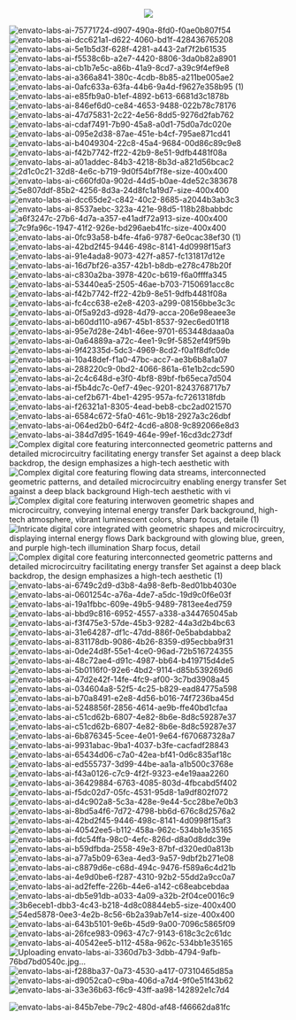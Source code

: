 <p align="center" dir="auto">
  <a href="https://ogtal.com"><img src="https://github.com/user-attachments/assets/b05ebc56-fa8c-42a9-88f9-d459979dd618" secured-asset-link="" style="max-width: 100%;"></a>
 </p>

![envato-labs-ai-75771724-d907-490a-8fd0-f0ae0b807f54](https://github.com/user-attachments/assets/020785f6-f3be-4863-8c78-331590d4c27e)
![envato-labs-ai-dcc621a1-d622-4060-bd1f-428436765208](https://github.com/user-attachments/assets/32d712aa-ccb4-4810-a558-79aa94335fc6)
![envato-labs-ai-5e1b5d3f-628f-4281-a443-2af7f2b61535](https://github.com/user-attachments/assets/b32a2ba1-fa25-4c16-9a25-55a0334f972a)
![envato-labs-ai-f5538c6b-a2e7-4420-8806-3da0b82a8901](https://github.com/user-attachments/assets/34b92426-d37c-40d7-bfa6-a37b499f51dd)
![envato-labs-ai-cb1b7e5c-a86b-41a9-8cd7-a39c9f4ef9e8](https://github.com/user-attachments/assets/49f34092-16ca-4bb2-8ebd-bbe317b262c4)
![envato-labs-ai-a366a841-380c-4cdb-8b85-a211be005ae2](https://github.com/user-attachments/assets/a5319021-12bb-44eb-b4ba-8bb3f5b80467)
![envato-labs-ai-0afc633a-63fa-44b6-9a4d-f9627e358b95 (1)](https://github.com/user-attachments/assets/f2ed5554-586d-40d1-bec5-f931e793c286)
![envato-labs-ai-e85fb9a0-b1ef-4892-b613-6681d3c1878b](https://github.com/user-attachments/assets/60c23a9c-3c33-44e2-a873-b1e52338fe44)
![envato-labs-ai-846ef6d0-ce84-4653-9488-022b78c78176](https://github.com/user-attachments/assets/a435ce04-3763-42bd-80c8-ec0d66f0ab93)
![envato-labs-ai-47d75831-2c22-4e56-8dd5-9276d2fab762](https://github.com/user-attachments/assets/bb011601-f687-4ee9-abb4-bb5dc41ac3db)
![envato-labs-ai-cdaf7491-7b90-45a8-a0d1-75d0a7dc020e](https://github.com/user-attachments/assets/5fd488b1-408e-4b52-968b-7fde6db03bc0)
![envato-labs-ai-095e2d38-87ae-451e-b4cf-795ae871cd41](https://github.com/user-attachments/assets/5db1ff53-7708-4630-82e1-1a74479c539d)
![envato-labs-ai-b4049304-22c8-45a4-9684-00d86c89c9e8](https://github.com/user-attachments/assets/f7c960bf-c073-4f1e-ab4c-bfe89b6c5305)
![envato-labs-ai-f42b7742-ff22-42b9-8e51-9dfb4481f08a](https://github.com/user-attachments/assets/c8bc2b37-78b6-453d-b2ce-eb2a61394072)
![envato-labs-ai-a01addec-84b3-4218-8b3d-a821d56bcac2](https://github.com/user-attachments/assets/950ee388-68ac-4d0c-afb9-a3f3dbec668a)
![2d1c0c21-32d8-4e6c-b719-9d0f54bf7f8e-size-400x400](https://github.com/user-attachments/assets/dbad722e-159f-47a9-843a-bb3787e22223)
![envato-labs-ai-c660fd0a-902d-44d5-b0ae-4de52c383678](https://github.com/user-attachments/assets/9a4ed6f5-4a74-4197-9a67-d40674c41b8c)
![5e807ddf-85b2-4256-8d3a-24d8fc1a19d7-size-400x400](https://github.com/user-attachments/assets/40046147-6c0a-49a8-a8f3-4a69bbf8fd35)
![envato-labs-ai-dcc65de2-c842-40c2-8685-a2044b3ab3c3](https://github.com/user-attachments/assets/84f166c8-99bb-4692-b908-a29e6e314966)
![envato-labs-ai-8537aebc-323a-421e-98d5-118b28babbdc](https://github.com/user-attachments/assets/494cd9f8-6727-414e-972a-8b751fe12bcc)
![a6f3247c-27b6-4d7a-a357-e41adf72a913-size-400x400](https://github.com/user-attachments/assets/b52c207f-9950-4894-b20b-6c0126f973c4)
![7c9fa96c-1947-41f2-926e-bd296aeb41fc-size-400x400](https://github.com/user-attachments/assets/faabb79f-cc0c-41a1-99da-6a845bb90486)
![envato-labs-ai-0fc93a58-b4fe-4fa6-9787-6e0cac38ef30 (1)](https://github.com/user-attachments/assets/481a993d-0cfc-4824-9351-79f7cae9a459)
![envato-labs-ai-42bd2f45-9446-498c-8141-4d0998f15af3](https://github.com/user-attachments/assets/bd9d8db4-3d62-4aa4-8398-9bf1344b0f9a)
![envato-labs-ai-91e4ada8-9073-427f-a857-fc131817d12e](https://github.com/user-attachments/assets/514f01f0-d354-44d3-b49d-6dafa016473a)
![envato-labs-ai-16d7bf26-a357-42b1-b8db-e278c478b20f](https://github.com/user-attachments/assets/a0df0b10-5709-41ca-a5d0-a27a1da1cd75)
![envato-labs-ai-c830a2ba-3978-420c-b619-f6a0ffffa345](https://github.com/user-attachments/assets/0c4fe252-321e-470e-8a58-159b0488fc3c)
![envato-labs-ai-53440ea5-2505-46ae-b703-7150691acc8c](https://github.com/user-attachments/assets/e0e73010-b7ed-4ecf-8201-5dbb5f03ae94)
![envato-labs-ai-f42b7742-ff22-42b9-8e51-9dfb4481f08a](https://github.com/user-attachments/assets/247e4139-f02c-4146-a8dd-70a757dabf0b)
![envato-labs-ai-fc4cc638-e2e8-4203-a299-08156bbe3c3c](https://github.com/user-attachments/assets/167520ab-23ee-4341-ade5-c5e5a6a5274e)
![envato-labs-ai-0f5a92d3-d928-4d79-acca-206e98eaee3e](https://github.com/user-attachments/assets/70d54129-2e5f-4c1a-ad21-bd337abd6bf4)
![envato-labs-ai-b60dd110-a967-45b1-8537-92ec6ed01f18](https://github.com/user-attachments/assets/1f13aa8d-d68c-407f-a240-4cadbd21cd75)
![envato-labs-ai-95e7d28e-24b1-46ee-9701-653448daaa0a](https://github.com/user-attachments/assets/ff28d193-606b-4264-927f-49f4d1c5c0d3)
![envato-labs-ai-0a64889a-a72c-4ee1-9c9f-5852ef49f59b](https://github.com/user-attachments/assets/e9af880e-2f8d-46a8-95e6-8da32213b2c2)
![envato-labs-ai-9f42335d-5dc3-4969-8cd2-f0a1f8dfc0de](https://github.com/user-attachments/assets/61c120d1-b68b-4097-b92d-6835f7eec028)
![envato-labs-ai-10a48def-f1a0-47bc-acc7-ae3b6b8a1a07](https://github.com/user-attachments/assets/521b21d7-7ab8-4dc4-85a7-5118f61749cf)
![envato-labs-ai-288220c9-0bd2-4066-861a-61e1b2cdc590](https://github.com/user-attachments/assets/2dd413c1-1ed5-48bb-86da-05d7da299ad2)
![envato-labs-ai-2c4c648d-e3f0-4bf8-89bf-fb65eca7d504](https://github.com/user-attachments/assets/58c6101b-47df-43c4-84d8-b1f5449e8d90)
![envato-labs-ai-f5b4dc7c-0ef7-49ec-9201-8243768717b7](https://github.com/user-attachments/assets/fe17b915-4f8b-4f46-ad6d-1750580d2b94)
![envato-labs-ai-cef2b671-4be1-4295-957a-fc7261318fdb](https://github.com/user-attachments/assets/e6b1b3ec-cd4e-4214-aa6d-c4ce1af75cd6)
![envato-labs-ai-f26321a1-8305-4ead-beb8-cbc2ad021570](https://github.com/user-attachments/assets/b82791f9-fcfd-4c0b-bf8c-c9acbc95aa0d)
![envato-labs-ai-6584c672-5fa0-461c-9b18-2927a3c26dbf](https://github.com/user-attachments/assets/793e8868-5322-48d9-98c8-b2a65295c3b7)
![envato-labs-ai-064ed2b0-64f2-4cd6-a808-9c892066e8d3](https://github.com/user-attachments/assets/19125b8b-cc8f-4ef0-a7bd-57383f84be82)
![envato-labs-ai-384d7d95-1649-464e-99ef-16cd3dc273df](https://github.com/user-attachments/assets/16b93a79-077b-4da4-be34-0d184ce0bdf2)
![Complex digital core featuring interconnected geometric patterns and detailed microcircuitry facilitating energy transfer  Set against a deep black backdrop, the design emphasizes a high-tech aesthetic with](https://github.com/user-attachments/assets/0fff7b06-4478-4e08-9f39-1c59a991bcc2)
![Complex digital core featuring flowing data streams, interconnected geometric patterns, and detailed microcircuitry enabling energy transfer  Set against a deep black background  High-tech aesthetic with vi](https://github.com/user-attachments/assets/693fd324-65c4-4f7e-8425-385b427a2583)
![Complex digital core featuring interwoven geometric shapes and microcircuitry, conveying internal energy transfer  Dark background, high-tech atmosphere, vibrant luminescent colors, sharp focus, detaile (1)](https://github.com/user-attachments/assets/87c1b4ac-19ab-4ca8-92fa-213a959739dd)
![Intricate digital core integrated with geometric shapes and microcircuitry, displaying internal energy flows  Dark background with glowing blue, green, and purple high-tech illumination  Sharp focus, detail](https://github.com/user-attachments/assets/c3b37e71-e792-4668-ae0c-ad41d1704027)
![Complex digital core featuring interconnected geometric patterns and detailed microcircuitry facilitating energy transfer  Set against a deep black backdrop, the design emphasizes a high-tech aesthetic  (1)](https://github.com/user-attachments/assets/4fbfbfc3-b941-465b-be56-169b4c58c550)
![envato-labs-ai-6749c2d9-d3b8-4a98-8efb-8ed01bb4030e](https://github.com/user-attachments/assets/44895e36-c6eb-4e67-af4d-a3b905336c5a)
![envato-labs-ai-0601254c-a76a-4de7-a5dc-19d9c0f6e03f](https://github.com/user-attachments/assets/bd4b8ead-2920-436e-98cf-f732845dc26f)
![envato-labs-ai-19a1fbbc-609e-49b5-9489-7813ee4ed759](https://github.com/user-attachments/assets/eec0582e-81cd-42b4-9ec6-b1f0d0def0aa)
![envato-labs-ai-bbd9c816-6952-4557-a338-a344765045ab](https://github.com/user-attachments/assets/19ff8c58-049c-45fa-ba7d-354917d41955)
![envato-labs-ai-f3f475e3-57de-45b3-9282-44a3d2b4bc63](https://github.com/user-attachments/assets/65d9d532-4f25-4d09-8bea-a99be90fa0bb)
![envato-labs-ai-31e64287-df1c-47dd-886f-0e5babdabba2](https://github.com/user-attachments/assets/ece9da66-9189-4800-be05-92ea3d4738ae)
![envato-labs-ai-831178db-9086-4b26-8359-d95ecbba9f31](https://github.com/user-attachments/assets/60d0685a-9442-451f-a5b1-356ab4379c3e)
![envato-labs-ai-0de24d8f-55e1-4ce0-96ad-72b516724355](https://github.com/user-attachments/assets/7cc923f6-6ffc-4a68-983c-19dddbfed764)
![envato-labs-ai-48c72ae4-d91c-4987-bb64-b419715d4de5](https://github.com/user-attachments/assets/25515ecb-209e-48f5-a369-5ecd160b5090)
![envato-labs-ai-5b0116f0-92e6-4bd2-9114-d85b539269d6](https://github.com/user-attachments/assets/bd66cd37-6902-45ae-b8d0-252f20adf69b)
![envato-labs-ai-47d2e42f-14fe-4fc9-af00-3c7bd3908a45](https://github.com/user-attachments/assets/6517d568-5c56-47ef-9c9a-8b906b760e0a)
![envato-labs-ai-034604a8-52f5-4c25-b829-ead84775a598](https://github.com/user-attachments/assets/ccd45767-ca50-4b29-9815-85c6c376628f)
![envato-labs-ai-b70a8491-e2e8-4d56-b016-74f7236ba45d](https://github.com/user-attachments/assets/ca6d4cad-481b-4463-9300-2a6c07160f3e)
![envato-labs-ai-5248856f-2856-4614-ae9b-ffe40bd1cfaa](https://github.com/user-attachments/assets/68c051f0-acc2-4546-8908-02d8910d13ee)
![envato-labs-ai-c51cd62b-6807-4e82-8b6e-8d8c59287e37](https://github.com/user-attachments/assets/91a808f5-6d80-4812-a4d0-c5ab1795a6e3)
![envato-labs-ai-c51cd62b-6807-4e82-8b6e-8d8c59287e37](https://github.com/user-attachments/assets/8a249b5b-d5d3-43ea-91f6-6acceac69149)
![envato-labs-ai-6b876345-5cee-4e01-9e64-f670687328a7](https://github.com/user-attachments/assets/598d26e9-f562-4e02-9160-78e7cc3b40fd)
![envato-labs-ai-9931abac-9ba1-4037-b3fe-cacfadf28843](https://github.com/user-attachments/assets/aeca266c-2494-480b-aeed-d2a79a9d566b)
![envato-labs-ai-65434d06-c7a0-42ea-bf41-0d6c835af18c](https://github.com/user-attachments/assets/e57570f3-baab-4ede-ac2a-d19858c99913)
![envato-labs-ai-ed555737-3d99-44be-aa1a-a1b500c3768e](https://github.com/user-attachments/assets/6203a252-c6a4-4c03-9dac-e35e7cd37432)
![envato-labs-ai-f43a0126-c7c9-4f2f-9323-e4e19aaa2260](https://github.com/user-attachments/assets/5d7dfd3a-7b04-46ac-8d97-38fe7786f272)
![envato-labs-ai-36429884-6763-4085-803d-4fbcabd5f402](https://github.com/user-attachments/assets/287213dd-4635-43c7-85ae-4db39d4406bf)
![envato-labs-ai-f5dc02d7-05fc-4531-95d8-1a9df802f072](https://github.com/user-attachments/assets/b6c43b9b-2f92-4131-86c4-1f7399e32c16)
![envato-labs-ai-d4c902a8-5c3a-428e-9e44-5cc28be7e0b3](https://github.com/user-attachments/assets/5f5b1977-1abc-4986-b9cb-4c08b64be52c)
![envato-labs-ai-8bd5a4f6-7d72-4798-bb6d-676c8d2576a2](https://github.com/user-attachments/assets/a6bc5a27-c58d-496a-aa85-acbe8d71075b)
![envato-labs-ai-42bd2f45-9446-498c-8141-4d0998f15af3](https://github.com/user-attachments/assets/d8f4b83e-2b3a-4fc3-bdda-b4b9aae07e70)
![envato-labs-ai-40542ee5-b112-458a-962c-534bb1e35165](https://github.com/user-attachments/assets/005751ff-9fd1-4e21-b300-494f706f4739)
![envato-labs-ai-fdc54ffa-98c0-4efc-826d-d8a0d8ddc39e](https://github.com/user-attachments/assets/af3f7291-0697-44ce-a53d-5ab2ba3bb538)
![envato-labs-ai-b59dfbda-2558-49e3-87bf-d320ed0a813b](https://github.com/user-attachments/assets/82aa982e-d864-4391-a123-2e4b3a48f544)
![envato-labs-ai-a77a5b09-63ea-4ed3-9a57-9dbf2b271e08](https://github.com/user-attachments/assets/61b6fc17-d684-4b21-bbca-dc60395a0e24)
![envato-labs-ai-c8879d6e-c68d-494c-9476-f589a6c4d21b](https://github.com/user-attachments/assets/f0acd841-e6a3-4075-8769-35ea524193c6)
![envato-labs-ai-4e9d0be6-f287-4310-92b2-55dd2a9cc0a7](https://github.com/user-attachments/assets/de520461-ed2e-4723-a191-2a48ac5b0578)
![envato-labs-ai-ad2feffe-226b-44e6-a142-c68eabcebdaa](https://github.com/user-attachments/assets/90f5d848-8f57-41e7-b016-c434070a6023)
![envato-labs-ai-db5e91db-a033-4a09-a32b-2f04ce0016c9](https://github.com/user-attachments/assets/e493ba95-124f-4526-8c92-67487d58f47b)
![3b6eceb1-dbb3-4c43-b218-4d8c08844eb5-size-400x400](https://github.com/user-attachments/assets/837c7f8d-a0e0-4354-a4e9-7ceb01d9a7ff)
![54ed5878-0ee3-4e2b-8c56-6b2a39ab7e14-size-400x400](https://github.com/user-attachments/assets/fcba9ec6-ad1b-4087-a02e-3c6f5030a4f1)
![envato-labs-ai-643b5101-9e6b-45d9-9a00-7096c5865f09](https://github.com/user-attachments/assets/50a21f81-66bf-4940-81b9-06b0509c72be)
![envato-labs-ai-26fce983-0963-47c7-9143-618c3c2c61dc](https://github.com/user-attachments/assets/4980e128-57d7-48d8-a235-2d55475cb02b)
![envato-labs-ai-40542ee5-b112-458a-962c-534bb1e35165](https://github.com/user-attachments/assets/005751ff-9fd1-4e21-b300-494f706f4739)
![Uploading envato-labs-ai-3360d7b3-3dbb-4794-9afb-76bd7bd0540c.jpg…]()
![envato-labs-ai-f288ba37-0a73-4530-a417-07310465d85a](https://github.com/user-attachments/assets/0a88cc43-b90d-480d-9714-6058367abdd8)
![envato-labs-ai-d9052ca0-c9ba-406d-a7d4-9f0e51f43b62](https://github.com/user-attachments/assets/25bbe104-c88b-4ad2-9419-358474eeea3d)
![envato-labs-ai-33e36b63-f6c9-43ff-aa98-142892e1c7d4](https://github.com/user-attachments/assets/d72d9ff3-3840-4be1-820f-a5116b9ff8fb)

![envato-labs-ai-845b7ebe-79c2-480d-af48-f46662da81fc](https://github.com/user-attachments/assets/45d93aa5-1413-49c6-81f2-0914795b89f2)

